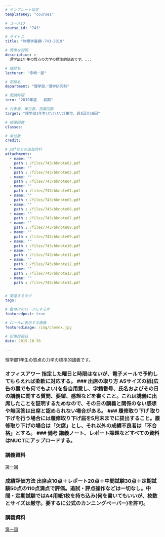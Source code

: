 ```yaml
---
# テンプレート指定
templateKey: "courses"

# コースID
course_id: "743"

# タイトル
title: "物理学基礎Ⅰ-743-2019"

# 簡単な説明
description: >-
  理学部1年生の質点の力学の標準的講義です。...

# 講師名
lecturer: "寺崎一郎"

# 部局名
department: "理学部／理学研究科"

# 開講時限
term: "2019年度	前期"

# 対象者、単位数、授業回数
target: "理学部1年生\t\t\t\t2単位、週1回全16回"

# 授業回数
classes: 

# 単位数
credit: 

# pdfなどの追加資料
attachments: 
  - name: "" 
    path : /files/743/bknote02.pdf
  - name: "" 
    path : /files/743/bknote03.pdf
  - name: "" 
    path : /files/743/bknote04.pdf
  - name: "" 
    path : /files/743/bknote01.pdf
  - name: "" 
    path : /files/743/bknote05.pdf
  - name: "" 
    path : /files/743/bknote06.pdf
  - name: "" 
    path : /files/743/bknote07.pdf
  - name: "" 
    path : /files/743/bknote08.pdf
  - name: "" 
    path : /files/743/bknote09.pdf
  - name: "" 
    path : /files/743/bknote10.pdf
  - name: "" 
    path : /files/743/bknote11.pdf
  - name: "" 
    path : /files/743/bknote12.pdf
  - name: "" 
    path : /files/743/bknote13.pdf
  - name: "" 
    path : /files/743/bknote14.pdf


# 関連するタグ
tags:

# 色付けのロールにするか
featuredpost: true

# ロールに表示する画像
featuredimage: /img/chemex.jpg

# 記事投稿日
date: 2019-10-30

---
```

理学部1年生の質点の力学の標準的講義です。


 ### オフィスアワー 指定した曜日と時限はないが、電子メールで予約してもらえれば柔軟に対応する。 ### 出席の取り方 A5サイズの紙(広告の裏でも何でもよい)を各自用意し、学籍番号、氏名およびその日の講義に関する質問、要望、感想などを書くこと。これは講義に出席したことを証明するためなので、その日の講義と関係のない感想や無回答は出席と認められない場合がある。 ### 履修取り下げ 取り下げを行う場合には履修取り下げ届を5月末までに提出すること。履修取り下げの場合は「欠席」とし、それ以外の成績不良者は「不合格」とする。 ### 備考 講義ノート、レポート課題などすべての資料はNUCTにアップロードする。

### 講義資料


[第一回](/files/743/bknote01.pdf ) 

 ### 成績評価方法 出席点10点＋レポート20点＋中間試験30点＋定期試験50点の110点満点で評価。追試・評点操作などは一切なし。中間・定期試験ではA4用紙1枚を持ち込み(何を書いてもいいが、枚数とサイズは厳守。要するに公式のカンニングペーパー)を許可。
### 講義資料


[第一回](/files/743/bknote01.pdf ) 
